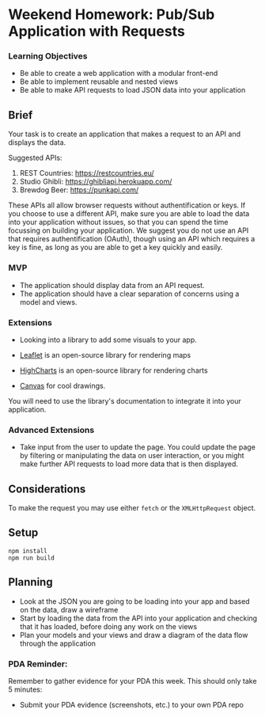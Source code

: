 # Weekend Homework: Pub/Sub Application with Requests

### Learning Objectives

- Be able to create a web application with a modular front-end
- Be able to implement reusable and nested views
- Be able to make API requests to load JSON data into your application

## Brief

Your task is to create an application that makes a request to an API and displays the data.

Suggested APIs:

1. REST Countries: https://restcountries.eu/
2. Studio Ghibli: https://ghibliapi.herokuapp.com/
3. Brewdog Beer: https://punkapi.com/

These APIs all allow browser requests without authentification or keys. If you choose to use a different API, make sure you are able to load the data into your application without issues, so that you can spend the time focussing on building your application. We suggest you do not use an API that requires authentification (OAuth), though using an API which requires a key is fine, as long as you are able to get a key quickly and easily.

### MVP

- The application should display data from an API request.
- The application should have a clear separation of concerns using a model and views.


### Extensions

- Looking into a library to add some visuals to your app.

- [Leaflet](https://leafletjs.com/) is an open-source library for rendering maps
- [HighCharts](https://www.highcharts.com/) is an open-source library for rendering charts
- [Canvas](https://developer.mozilla.org/kab/docs/Web/API/Canvas_API) for cool drawings.

You will need to use the library's documentation to integrate it into your application.

 ### Advanced Extensions
 
- Take input from the user to update the page. You could update the page by filtering or manipulating the data on user interaction, or you might make further API requests to load more data that is then displayed.


## Considerations

To make the request you may use either `fetch` or the `XMLHttpRequest` object.

## Setup
```
npm install 
npm run build
```

## Planning

- Look at the JSON you are going to be loading into your app and based on the data, draw a wireframe
- Start by loading the data from the API into your application and checking that it has loaded, before doing any work on the views
- Plan your models and your views and draw a diagram of the data flow through the application

### PDA Reminder:

Remember to gather evidence for your PDA this week. This should only take 5 minutes:

- Submit your PDA evidence (screenshots, etc.) to your own PDA repo
